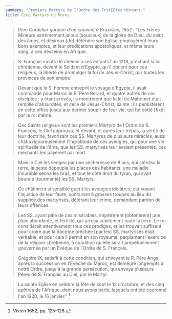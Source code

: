 ```yaml
---
summary: "Premiers Martyrs de l'Ordre des Fr\xE8res Mineurs."
title: Cinq Martyrs du Maroc
---
```




> *Père Cordelier gardien d'un couvent à Bruxelles, 1652* :  "Les Frères Mineurs extrêmement jaloux [soucieux] de la gloire de Dieu, du salut des âmes, et désireux [de] défendre son Eglise, employèrent leurs bons exemples, et leur prédications apostoliques, et même leurs sang, à ces desseins en Afrique.

> S. François montra le chemin à ses enfants l'an 1219, prêchant la loi chrétienne, devant le Soldant d'Egypte, qu'il obtient pour ces religieux, la liberté de promulger la foi de Jésus-Christ, par toutes les provinces de son empire.

> Devant que le S. homme entreprit le voyage d'Egypte, il avait commandé pour Maroc le R. Père Berard, et quatre autres de ces disciples : y étant arrivés, ils montrèrent que la loi de Mahomet était remplie d'absurdités, et celle de Jésus-Christ, sainte : ils persistèrent en cette office jusqu'aux dernier soupir de leur vie, qui fut cotté [fixé] par le roi même. 

> Cec Saints religieux sont les premiers Martyrs de l'Ordre de S. François, le Ciel approuva, et devant, et après leur trépas, la vérité de leur doctrine, favorisant ces SS. Martyres de plusieurs miracles, aussi châtia rigoureusement l'ingratitude de ces aveugles, qui pour une vie spirituelle de l'âme, que les SS. martyrisés leur avaient présentés, ces méchants les payèrent par mort.

> Mais le Ciel les vengea par une sécheresse de 8 ans, qui stérilisa la terre, la peste dépeupla les places des habitants, une maladie incurable sécha les bras, et tout le côté droit du tyran, qui avait bourelé [tourmenté] les SS. Martyrs. 

> Ce châtiment si sensible guérit les aveugles idolâtres, car voyant l'injustice de leur faute, concurent à grosses troupes au lieu du supplice des martyrisés, déterant leur crime, demandant pardon de leurs offences.

> Les SS. ayant pitié de ces misérables, impétrèrent [obtenèrent] une pluie abondante, et fertilité, qui arrosa subitement toute la terre. Le roi considérait attentivement tous ces prodiges, et les trouvait suffisant pour croire que la doctrine prêchée [par les] SS. martyrisés était véritable, et pour cela il permit en son royaume, parplantant l'exercice de la religion chrétienne, à condition qu'elle serait prepétuellement gouvernée par un Evêque de l'Ordre de S. François. 

> Grégoire IX, satisfit à cette condition, qui envoyant le R. Père Ange, après la succession en l'Evêché du Maroc, est demeuré longempts à notre Ordre, jusqu'à la grande persécution, qui envoya plusieurs Pères de S. François au Ciel, par le Martyr.

> La sainte Eglise en célèbre la fête de sept le 12 d'octobre, et des cinq apôtres de l'Afrique, dont nous avons parlé, lesquels ont été couronné l'an 1220, le 16 janvier." [^1]

[^1]: Vivien 1652, pp. 125-128.
